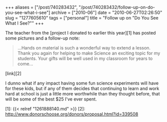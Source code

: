 +++
aliases = ["/post/740283432", "/post/740283432/follow-up-on-do-you-see-what-i-see"]
archive = ["2010-06"]
date = "2010-06-27T02:26:50"
slug = "1277605610"
tags = ["personal"]
title = "Follow up on \"Do You See What I See?\""
+++

The teacher from the [project I donated to earlier this year][1] has
posted some pictures and a follow-up note: 

> ...Hands on material is such a wonderful way to extend a lesson. Thank
> you again for helping to make Science an exciting topic for my students.
> Your gifts will be well used in my classroom for years to come...

[link][2]

I dunno what if any impact having some fun science experiments will have
for these kids, but if any of them decides that continuing to learn and
work hard at school is just a little more worthwhile than they thought
before, that will be some of the best $25 I've ever spent.

[1]: {{< relref "1261888140.md" >}}
[2]: http://www.donorschoose.org/donors/proposal.html?id=339508

